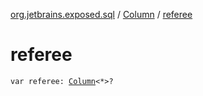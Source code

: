 [org.jetbrains.exposed.sql](../index.md) / [Column](index.md) / [referee](.)

# referee

`var referee: `[`Column`](index.md)`<*>?`